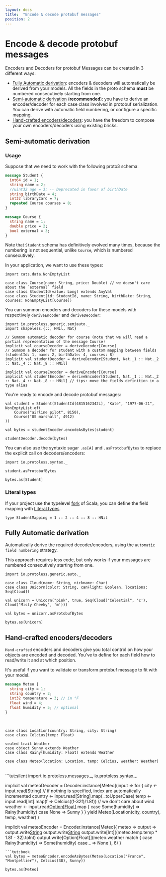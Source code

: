 ```yaml
---
layout: docs
title:  "Encode & decode protobuf messages"
position: 2
---
```


# Encode & decode protobuf messages

Encoders and Decoders for protobuf Messages can be created in 3 different ways:
 - [Fully Automatic derivation](#fully-automatic-derivation): encoders & decoders will automatically be derived from your models. All the fields in the
   proto schema **must** be numbered consecutively starting from one.
 - [Semi-automatic derivation](#semi-automatic-derivation) (**recommended**): you have to derive an encoder/decoder for each case class involved in
   protobuf serialization. You can derive with automatic field numbering, or configure a specific mapping.
 - [Hand-crafted encoders/decoders](#hand-crafted-encodersdecoders): you have the freedom to compose your own encoders/decoders using existing bricks.

<script src="https://cdnjs.cloudflare.com/ajax/libs/raphael/2.2.7/raphael.min.js"></script>
<script src="https://cdnjs.cloudflare.com/ajax/libs/flowchart/1.6.6/flowchart.min.js"></script>

<div id="diagram"></div>
<script>
    var diagram = flowchart.parse(
        'st=>start: Which strategy shoud I use?\n' +

        'endAuto=>end: Fully Automatic derivation:>#fully-automatic-derivation\n' +
        'endSemi=>end: Semi-Automatic derivation:>#semi-automatic-derivation\n' +
        'endCraft=>end: Hand-crafted encoders/decoders:>#hand-crafted-encodersdecoders\n' +


        'cond0=>condition: Do you intend to\n' +
        'validate or transform fields\n' +
        'individually?\n' +

        'cond1=>condition: Are the fields\n' +
        'numbered consecutively\n' +
        'starting from one?\n' +

        'cond2=>condition: Do you like\n' +
        'magic?\n' +

        'st->cond0\n' +
        'cond0(yes)->endCraft\n' +
        'cond0(no)->cond1(yes)->cond2\n' +
        'cond1(no)->endSemi(left)\n' +
        'cond2(no)->endSemi(left)s\n' +
        'cond2(yes, left)->endAuto\n');

    diagram.drawSVG('diagram');
</script>

## Semi-automatic derivation

### Usage

Suppose that we need to work with the following proto3 schema:

```protobuf
message Student {
  int64 id = 1;
  string name = 2;
  //uint32 age = 3; -- Deprecated in favor of birthDate
  string birthDate = 4;
  int32 libraryCard = 7;
  repeated Course courses = 8;
}

message Course {
  string name = 1;
  double price = 2;
  bool external = 3;
}
```

Note that `Student` schema has definitively evolved many times, because the numbering is not sequential, unlike `Course`, which is numbered consecutively.

In your application, we want to use these types:

```tut:silent
import cats.data.NonEmptyList

case class Course(name: String, price: Double) // we doesn't care about the `external` field
case class StudentId(value: Long) extends AnyVal
case class Student(id: StudentId, name: String, birthDate: String, courses: NonEmptyList[Course])
```

You can summon encoders and decoders for these models with respectively `deriveEncoder` and `deriveDecoder`:

```tut:silent
import io.protoless.generic.semiauto._
import shapeless.{::, HNil, Nat}

// Summon automatic decoder for course (note that we will read a partial representation of the message Course)
implicit val courseDecoder = deriveDecoder[Course]
// Summon a decoder for student with a custom mapping between fields (studentId: 1, name: 2, birthDate: 4, courses: 8)
implicit val studentDecoder = deriveDecoder[Student, Nat._1 :: Nat._2 :: Nat._4 :: Nat._8 :: HNil]

implicit val courseEncoder = deriveEncoder[Course]
implicit val studentEncoder = deriveEncoder[Student, Nat._1 :: Nat._2 :: Nat._4 :: Nat._8 :: HNil] // tips: move the fields definition in a type alias
```

You're ready to encode and decode protobuf messages:

```tut:book
val student = Student(StudentId(4815162342L), "Kate", "1977-06-21", NonEmptyList.of(
    Course("airline pilot", 8150),
    Course("US marshall", 4912)
))

val bytes = studentEncoder.encodeAsBytes(student)

studentDecoder.decode(bytes)
```

You can also use the syntaxic sugar `.as[A]` and `.asProtobufBytes` to replace the explicit call on decoders/encoders:

```tut:silent
import io.protoless.syntax._

student.asProtobufBytes

bytes.as[Student]
```

### Literal types

If your project use the typelevel [fork](https://github.com/typelevel/scala/) of Scala, you can define the field mapping
with [Literal types](https://github.com/typelevel/scala/blob/typelevel-readme/notes/typelevel-4.md#literal-types-pull5310-milesabin).

```tut:silent
type StudentMapping = 1 :: 2 :: 4 :: 8 :: HNil
```

## Fully Automatic derivation

Automatically derive the required decoder/encoders, using the `automatic field numbering` strategy.

This approach requires less code, but only works if your messages are numbered consecutively starting from one.

```tut:silent
import io.protoless.generic.auto._

case class Cloud(name: String, nickname: Char)
case class Unicorn(color: String, canFlight: Boolean, locations: Seq[Cloud])

val unicorn = Unicorn("pink", true, Seq(Cloud("Celestial", 'c'), Cloud("Misty Cheeky", 'm')))

val bytes = unicorn.asProtobufBytes

bytes.as[Unicorn]
```

## Hand-crafted encoders/decoders

`Hand-crafted` encoders and decoders give you total control on how your objects are encoded and decoded.
You've to define for each field how to read/write it and at which position.

It's useful if you want to validate or transform protobuf message to fit with your model.

```protobuf
message Meteo {
  string city = 1;
  string country = 2;
  int32 temperature = 3; // in °F
  float wind = 4;
  float humidity = 5; // optional
}
```
<br/>

```tut:reset:silent
case class Location(country: String, city: String)
case class Celcius(temp: Float)

sealed trait Weather
case object Sunny extends Weather
case class Rainy(humidity: Float) extends Weather

case class Meteo(location: Location, temp: Celcius, weather: Weather)
```
<br/>
```tut:silent
import io.protoless.messages._, io.protoless.syntax._

implicit val meteoDecoder = Decoder.instance[Meteo](input =>
  for {
    city <- input.read[String] // if nothing is specified, index are automatically incremented
    country <- input.read[String].map(_.toUpperCase)
    temp <- input.read[Int].map(f => Celcius((f-32f)/1.8f))
    // we don't care about wind
    weather <- input.read[Option[Float]](5).map {
      case Some(humidity) => Rainy(humidity)
      case None => Sunny
    }
  } yield Meteo(Location(city, country), temp, weather)
)

implicit val meteoEncoder = Encoder.instance[Meteo]{ meteo =>
  output =>
    output.write[String](meteo.location.city)
    output.write[String](meteo.location.country)
    output.write[Int]((meteo.temp.temp * 1.8f - 32).toInt)
    output.write[Option[Float]](meteo.weather match {
      case Rainy(humidity) => Some(humidity)
      case _ => None
    }, 6)
}
```
```tut:book
val bytes = meteoEncoder.encodeAsBytes(Meteo(Location("France", "Montpellier"), Celcius(38), Sunny))

bytes.as[Meteo]
```




